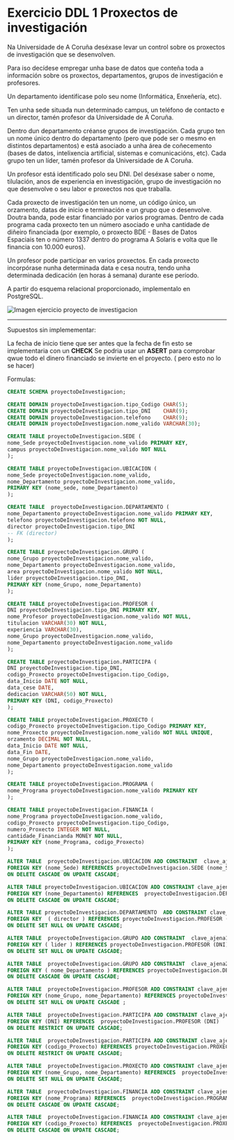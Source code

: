 # Exercicio DDL 1 Proxectos de investigación
Na Universidade de A Coruña deséxase levar un control sobre os proxectos de investigación que se desenvolven.

Para iso decídese empregar unha base de datos que conteña toda a información sobre os proxectos, departamentos, grupos de investigación e profesores.

Un departamento identifícase polo seu nome (Informática, Enxeñería, etc).

Ten unha sede situada nun determinado campus, un teléfono de contacto e un director, tamén profesor da Universidade de A Coruña.

Dentro dun departamento créanse grupos de investigación. Cada grupo ten un nome único dentro do departamento (pero que pode ser o mesmo en distintos departamentos) e está asociado a unha área de coñecemento (bases de datos, intelixencia artificial, sistemas e comunicacións, etc). Cada grupo ten un líder, tamén profesor da Universidade de A Coruña.

Un profesor está identificado polo seu DNI. Del deséxase saber o nome, tilulación, anos de experiencia en investigación, grupo de investigación no que desenvolve o seu labor e proxectos nos que traballa.

Cada proxecto de investigación ten un nome, un código único, un orzamento, datas de inicio e terminación e un grupo que o desenvolve. Doutra banda, pode estar financiado por varios programas. Dentro de cada programa cada proxecto ten un número asociado e unha cantidade de diñeiro financiada (por exemplo, o proxecto BDE - Bases de Datos Espaciais ten o número 1337 dentro do programa A Solaris e volta que lle financia con 10.000 euros).

Un profesor pode participar en varios proxectos. En cada proxecto incorpórase nunha determinada data e cesa noutra, tendo unha determinada dedicación (en horas á semana) durante ese período.

A partir do esquema relacional proporcionado, implementalo en PostgreSQL.


![Imagen ejercicio proyecto de investigacion](https://github.com/dam108/ApuntesSQL/blob/master/EjerciciosSQL/img/Ejercicios_PDI.PNG)


____________________________________________________________________________

Supuestos sin implemementar: 

La fecha de inicio tiene que ser antes que la fecha de fin esto se implementaria con un **CHECK**
Se podria usar un **ASERT** para comprobar qwue todo el dinero financiado se invierte en el proyecto. ( pero esto no lo se hacer)

Formulas: 

```sql
CREATE SCHEMA proyectoDeInvestigacion;

CREATE DOMAIN proyectoDeInvestigacion.tipo_Codigo CHAR(5);
CREATE DOMAIN proyectoDeInvestigacion.tipo_DNI    CHAR(9);
CREATE DOMAIN proyectoDeInvestigacion.telefono    CHAR(9);
CREATE DOMAIN proyectoDeInvestigacion.nome_valido VARCHAR(30);

CREATE TABLE proyectoDeInvestigacion.SEDE (
nome_Sede proyectoDeInvestigacion.nome_valido PRIMARY KEY,
campus proyectoDeInvestigacion.nome_valido NOT NULL
);

CREATE TABLE proyectoDeInvestigacion.UBICACION (
nome_Sede proyectoDeInvestigacion.nome_valido,
nome_Departamento proyectoDeInvestigacion.nome_valido,
PRIMARY KEY (nome_sede, nome_Departamento)
);

CREATE TABLE  proyectoDeInvestigacion.DEPARTAMENTO (
nome_Departamento proyectoDeInvestigacion.nome_valido PRIMARY KEY,
telefono proyectoDeInvestigacion.telefono NOT NULL,
director proyectoDeInvestigacion.tipo_DNI
-- FK (director)
);

CREATE TABLE proyectoDeInvestigacion.GRUPO (
nome_Grupo proyectoDeInvestigacion.nome_valido,
nome_Departamento proyectoDeInvestigacion.nome_valido,
area proyectoDeInvestigacion.nome_valido NOT NULL,
lider proyectoDeInvestigacion.tipo_DNI,
PRIMARY KEY (nome_Grupo, nome_Departamento)
);

CREATE TABLE proyectoDeInvestigacion.PROFESOR (
DNI proyectoDeInvestigacion.tipo_DNI PRIMARY KEY,
nome_Profesor proyectoDeInvestigacion.nome_valido NOT NULL,
titulacion VARCHAR(30) NOT NULL,
experiencia VARCHAR(30),
nome_Grupo proyectoDeInvestigacion.nome_valido,
nome_Departamento proyectoDeInvestigacion.nome_valido
);

CREATE TABLE proyectoDeInvestigacion.PARTICIPA (
DNI proyectoDeInvestigacion.tipo_DNI,
codigo_Proxecto proyectoDeInvestigacion.tipo_Codigo,
data_Inicio DATE NOT NULL,
data_cese DATE,
dedicacion VARCHAR(50) NOT NULL,
PRIMARY KEY (DNI, codigo_Proxecto)
);

CREATE TABLE proyectoDeInvestigacion.PROXECTO (
codigo_Proxecto proyectoDeInvestigacion.tipo_Codigo PRIMARY KEY,
nome_Proxecto proyectoDeInvestigacion.nome_valido NOT NULL UNIQUE,
orzamento DECIMAL NOT NULL,
data_Inicio DATE NOT NULL,
data_Fin DATE,
nome_Grupo proyectoDeInvestigacion.nome_valido,
nome_Departamento proyectoDeInvestigacion.nome_valido
);

CREATE TABLE proyectoDeInvestigacion.PROGRAMA (
nome_Programa proyectoDeInvestigacion.nome_valido PRIMARY KEY
);

CREATE TABLE proyectoDeInvestigacion.FINANCIA (
nome_Programa proyectoDeInvestigacion.nome_valido,
codigo_Proxecto proyectoDeInvestigacion.tipo_Codigo,
numero_Proxecto INTEGER NOT NULL,
cantidade_Financianda MONEY NOT NULL,
PRIMARY KEY (nome_Programa, codigo_Proxecto)
);

ALTER TABLE  proyectoDeInvestigacion.UBICACION ADD CONSTRAINT  clave_ajena1_ubicacion 
FOREIGN KEY (nome_Sede) REFERENCES proyectoDeInvestigacion.SEDE (nome_Sede) 
ON DELETE CASCADE ON UPDATE CASCADE;

ALTER TABLE proyectoDeInvestigacion.UBICACION ADD CONSTRAINT clave_ajena2_ubicacion 
FOREIGN KEY (nome_Departamento) REFERENCES  proyectoDeInvestigacion.DEPARTAMENTO (nome_Departamento) 
ON DELETE CASCADE ON UPDATE CASCADE;

ALTER TABLE proyectoDeInvestigacion.DEPARTAMENTO  ADD CONSTRAINT clave_ajena1_departamento 
FOREIGN KEY  ( director ) REFERENCES proyectoDeInvestigacion.PROFESOR (DNI) 
ON DELETE SET NULL ON UPDATE CASCADE;

ALTER TABLE  proyectoDeInvestigacion.GRUPO ADD CONSTRAINT  clave_ajena1_grupo 
FOREIGN KEY ( lider ) REFERENCES proyectoDeInvestigacion.PROFESOR (DNI) 
ON DELETE SET NULL ON UPDATE CASCADE;

ALTER TABLE  proyectoDeInvestigacion.GRUPO ADD CONSTRAINT  clave_ajena2_grupo 
FOREIGN KEY ( nome_Departamento ) REFERENCES proyectoDeInvestigacion.DEPARTAMENTO (nome_Departamento) 
ON DELETE CASCADE ON UPDATE CASCADE;

ALTER TABLE  proyectoDeInvestigacion.PROFESOR ADD CONSTRAINT clave_ajena1_profesor 
FOREIGN KEY (nome_Grupo, nome_Departamento) REFERENCES proyectoDeInvestigacion.GRUPO (nome_Grupo, nome_Departamento) 
ON DELETE SET NULL ON UPDATE CASCADE ;

ALTER TABLE  proyectoDeInvestigacion.PARTICIPA ADD CONSTRAINT clave_ajena1_participa 
FOREIGN KEY (DNI) REFERENCES  proyectoDeInvestigacion.PROFESOR (DNI) 
ON DELETE RESTRICT ON UPDATE CASCADE;

ALTER TABLE  proyectoDeInvestigacion.PARTICIPA ADD CONSTRAINT clave_ajena2_participa 
FOREIGN KEY (codigo_Proxecto) REFERENCES proyectoDeInvestigacion.PROXECTO (codigo_Proxecto) 
ON DELETE RESTRICT ON UPDATE CASCADE;

ALTER TABLE  proyectoDeInvestigacion.PROXECTO ADD CONSTRAINT clave_ajena1_proxecto 
FOREIGN KEY (nome_Grupo, nome_Departamento) REFERENCES  proyectoDeInvestigacion.GRUPO (nome_Grupo, nome_Departamento) 
ON DELETE SET NULL ON UPDATE CASCADE;

ALTER TABLE  proyectoDeInvestigacion.FINANCIA ADD CONSTRAINT clave_ajena1_financia 
FOREIGN KEY (nome_Programa) REFERENCES  proyectoDeInvestigacion.PROGRAMA (nome_Programa) 
ON DELETE CASCADE ON UPDATE CASCADE;

ALTER TABLE  proyectoDeInvestigacion.FINANCIA ADD CONSTRAINT clave_ajena2_financia 
FOREIGN KEY (codigo_Proxecto) REFERENCES  proyectoDeInvestigacion.PROXECTO (codigo_Proxecto) 
ON DELETE CASCADE ON UPDATE CASCADE;

```
